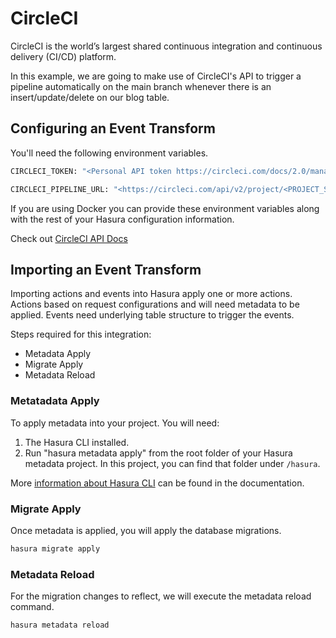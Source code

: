 # CircleCI

CircleCI is the world’s largest shared continuous integration and continuous delivery (CI/CD) platform.

In this example, we are going to make use of CircleCI's API to trigger a pipeline automatically on the main branch whenever there is an insert/update/delete on our blog table.

## Configuring an Event Transform

You'll need the following environment variables.

```bash
CIRCLECI_TOKEN: "<Personal API token https://circleci.com/docs/2.0/managing-api-tokens/>"

CIRCLECI_PIPELINE_URL: "<https://circleci.com/api/v2/project/<PROJECT_SLUG>/pipeline>"
```

If you are using Docker you can provide these environment variables along with the rest of your Hasura configuration information.

Check out [CircleCI API Docs](https://circleci.com/docs/2.0/api-intro/)

## Importing an Event Transform

Importing actions and events into Hasura apply one or more actions. Actions based on request configurations and will need metadata to be applied. Events need underlying table structure to trigger the events.

Steps required for this integration:

- Metadata Apply
- Migrate Apply
- Metadata Reload

### Metatadata Apply

To apply metadata into your project. You will need:

1. The Hasura CLI installed.
2. Run "hasura metadata apply" from the root folder of your Hasura metadata project. In this project, you can find that folder under `/hasura`.

More [information about Hasura CLI](https://hasura.io/docs/latest/graphql/core/hasura-cli/index.html) can be found in the documentation.

### Migrate Apply

Once metadata is applied, you will apply the database migrations.

```bash
hasura migrate apply
```

### Metadata Reload

For the migration changes to reflect, we will execute the metadata reload command.

```bash
hasura metadata reload
```
